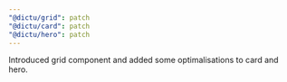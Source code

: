 ```yaml
---
"@dictu/grid": patch
"@dictu/card": patch
"@dictu/hero": patch
---
```


Introduced grid component and added some optimalisations to card and hero.
